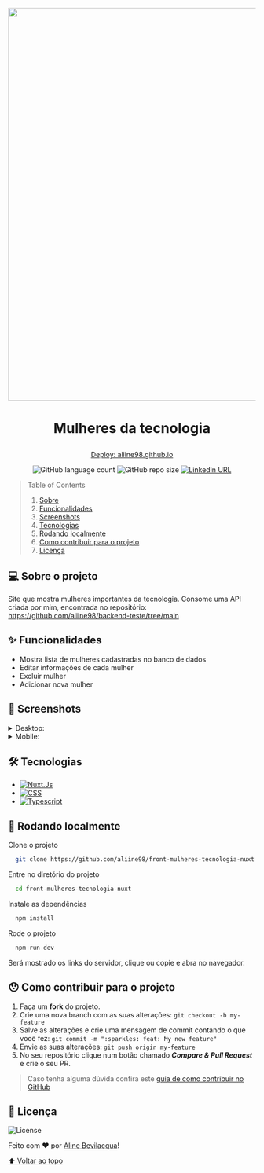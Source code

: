 <p align="center"><img src="https://github.com/aliine98/front-mulheres-tecnologia-nuxt/assets/90913523/7b44cb72-fcb5-4984-88d9-79be6657b2aa" width="800"></p>

# <p align="center">Mulheres da tecnologia</p>

<a href="aliine98.github.io"><p align="center">Deploy: aliine98.github.io</p></a>

<p align="center">
  <img alt="GitHub language count" src="https://img.shields.io/github/languages/count/aliine98/front-mulheres-tecnologia-nuxt?style=flat">
  <img alt="GitHub repo size" src="https://img.shields.io/github/repo-size/aliine98/front-mulheres-tecnologia-nuxt?color=magenta&style=flat">
  <a href="https://www.linkedin.com/in/aline-bevilacqua/"><img alt="Linkedin URL" src="https://img.shields.io/twitter/url?label=Conecte-se comigo&logo=linkedin&style=social&url=https%3A%2F%2Fwww.linkedin.com%2Fin%2Faline-bevilacqua%2F"></a>
</p>


> Table of Contents
> <ol>
>   <li><a href="#-sobre-o-projeto">Sobre</a></li>
>   <li><a href="#-funcionalidades">Funcionalidades</a></li>
>   <li><a href="#-screenshots">Screenshots</a></li>
>   <li><a href="#-tecnologias">Tecnologias</a></li>
>   <li><a href="#-rodando-localmente">Rodando localmente</a></li>
>   <li><a href="#-como-contribuir-para-o-projeto">Como contribuir para o projeto</a></li>
>   <li><a href="#-licença">Licença</a>
> </ol>

## 💻 Sobre o projeto

Site que mostra mulheres importantes da tecnologia. Consome uma API criada por mim, encontrada no repositório: <a href="https://github.com/aliine98/backend-teste/tree/main">https://github.com/aliine98/backend-teste/tree/main</a>

## ✨ Funcionalidades

- Mostra lista de mulheres cadastradas no banco de dados
- Editar informações de cada mulher
- Excluir mulher
- Adicionar nova mulher

## 🎨 Screenshots

<details>
  <summary>Desktop:</summary>
  <p align="center">
    <img src="https://github.com/aliine98/front-mulheres-tecnologia-nuxt/assets/90913523/5d716b95-ff66-44fb-817c-52f330d83e4a">
    <img src="https://github.com/aliine98/front-mulheres-tecnologia-nuxt/assets/90913523/965344c9-0559-4d59-8535-e4bc0707c675">
  </p>
</details>
<details>
  <summary>Mobile:</summary>
  <p align="center">
    <img src="https://github.com/aliine98/front-mulheres-tecnologia-nuxt/assets/90913523/203f5938-38ee-4f8f-af30-75587d8838f4" width="350">
    <img src="https://github.com/aliine98/front-mulheres-tecnologia-nuxt/assets/90913523/84b09c77-395f-41d3-81b2-65caf5b2b09e" width="350">
    <img src="https://github.com/aliine98/front-mulheres-tecnologia-nuxt/assets/90913523/f2eb1ab5-e537-4df5-b36c-60480370369c" width="350">
  </p>
</details>

## 🛠 Tecnologias

- [![Nuxt.Js](https://img.shields.io/badge/nuxt.js-111111?style=for-the-badge&logo=nuxt.js)](https://nuxt.com/)
- [![CSS](https://img.shields.io/badge/CSS3-1572B6?style=for-the-badge&logo=css3&logoColor=white)](https://developer.mozilla.org/pt-BR/docs/Web/CSS)
- [![Typescript](https://img.shields.io/badge/typescript-3178c6?style=for-the-badge&logo=typescript&logoColor=white)](https://www.typescriptlang.org/)

## 🚀 Rodando localmente

Clone o projeto

```bash
  git clone https://github.com/aliine98/front-mulheres-tecnologia-nuxt
```

Entre no diretório do projeto

```bash
  cd front-mulheres-tecnologia-nuxt
```

Instale as dependências

```bash
  npm install
```

Rode o projeto

```bash
  npm run dev
```

Será mostrado os links do servidor, clique ou copie e abra no navegador.

## 😯 Como contribuir para o projeto

1. Faça um **fork** do projeto.
2. Crie uma nova branch com as suas alterações: `git checkout -b my-feature`
3. Salve as alterações e crie uma mensagem de commit contando o que você fez: `git commit -m ":sparkles: feat: My new feature"`
4. Envie as suas alterações: `git push origin my-feature`
5. No seu repositório clique num botão chamado _**Compare & Pull Request**_ e crie o seu PR.

> Caso tenha alguma dúvida confira este [guia de como contribuir no GitHub](https://github.com/firstcontributions/first-contributions)

## 📝 Licença

![License](https://img.shields.io/github/license/aliine98/front-mulheres-tecnologia-nuxt?logo=m&style=for-the-badge)

Feito com ❤️ por <a href="https://github.com/aliine98">Aline Bevilacqua</a>!

<a href="#mulheres-da-tecnologia">⬆ Voltar ao topo</a>
